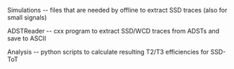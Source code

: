 Simulations -- files that are needed by offline to extract SSD traces (also for small signals)

ADSTReader -- cxx program to extract SSD/WCD traces from ADSTs and save to ASCII

Analysis -- python scripts to calculate resulting T2/T3 efficiencies for SSD-ToT